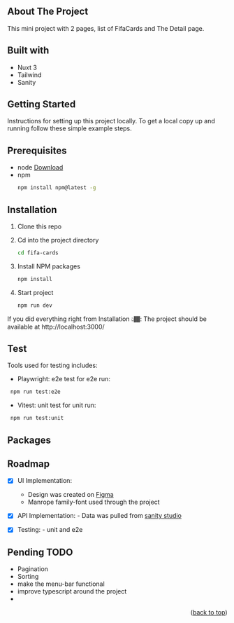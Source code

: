 
<!-- ABOUT THE PROJECT -->
## About The Project


This mini project with 2 pages,  list of FifaCards and The Detail page.
  
## Built with
- Nuxt 3
- Tailwind
- Sanity

## Getting Started

Instructions for setting up this project locally.
To get a local copy up and running follow these simple example steps.

<!-- PREREQUISITES -->
## Prerequisites
* node <a href="https://nodejs.org/en">Download</a>
* npm
  ```sh
  npm install npm@latest -g
  ```
<!-- INSTALLATION -->
## Installation

1. Clone this repo

2. Cd into the project directory
     ```sh
     cd fifa-cards
     ```
3. Install NPM packages
     ```sh
     npm install
     ```
4. Start project
     ```sh
     npm run dev
     ```
If you did everything right from Installation 👆🏾: The project should be available at http://localhost:3000/

<!-- TEST -->
## Test
Tools used for testing includes:

- Playwright: e2e test
for e2e run: 
```sh
 npm run test:e2e
```    

- Vitest: unit test
for unit run:
```sh
 npm run test:unit
```
## Packages

<!-- ROADMAP -->
## Roadmap

- [x] UI Implementation:
     - Design was created on  [Figma](https://www.figma.com/file/s7kImUBIReGwNOfhtkqSNs/GDM-hiring?node-id=0%3A1)
     - Manrope family-font used through the project
       
- [x] API Implementation:
      - Data was pulled from [sanity studio](https://www.sanity.io/)
      
- [x] Testing:
      - unit and e2e
      
## Pending TODO
- Pagination
- Sorting
- make the menu-bar functional
- improve typescript around the project
- 

<p align="right">(<a href="#readme-top">back to top</a>)</p>